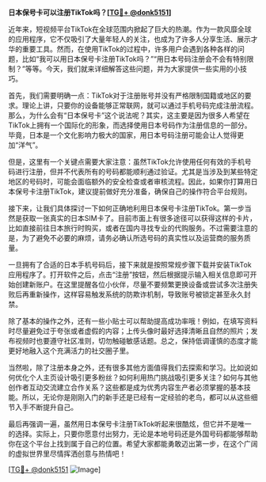 **日本保号卡可以注册TikTok吗？[[TG💪+ @donk5151](https://t.me/s/donk5151)]**

近年来，短视频平台TikTok在全球范围内掀起了巨大的热潮。作为一款风靡全球的应用程序，它不仅吸引了大量年轻人的关注，也成为了许多人分享生活、展示才华的重要工具。然而，在使用TikTok的过程中，许多用户会遇到各种各样的问题，比如“我可以用日本保号卡注册TikTok吗？”“用日本号码注册会不会有特别限制？”等等。今天，我们就来详细解答这些问题，并为大家提供一些实用的小技巧。

首先，我们需要明确一点：TikTok对于注册账号并没有严格限制国籍或地区的要求。理论上讲，只要你的设备能够正常联网，就可以通过手机号码完成注册流程。那么，为什么会有“日本保号卡”这个说法呢？其实，这主要是因为很多人希望在TikTok上拥有一个国际化的形象，而选择使用日本号码作为注册信息的一部分。毕竟，日本是一个文化影响力极大的国家，用日本号码注册可能会让人觉得更加“洋气”。

但是，这里有一个关键点需要大家注意：虽然TikTok允许使用任何有效的手机号码进行注册，但并不代表所有的号码都能顺利通过验证。尤其是当涉及到某些特定地区的号码时，可能会面临额外的安全检查或者审核流程。因此，如果你打算用日本保号卡注册TikTok，建议提前做好充分准备，确保自己的操作符合平台规则。

接下来，让我们具体探讨一下如何正确地利用日本保号卡注册TikTok。第一步当然是获取一张真实的日本SIM卡了。目前市面上有很多途径可以获得这样的卡片，比如直接前往日本旅行时购买，或者在国内寻找专业的代购服务。不过需要注意的是，为了避免不必要的麻烦，请务必确认所选号码的真实性以及运营商的服务质量。

一旦拥有了合适的日本手机号码后，接下来就是按照常规步骤下载并安装TikTok应用程序了。打开软件之后，点击“注册”按钮，然后根据提示输入相关信息即可开始创建新账户。在这里提醒各位小伙伴，尽量不要频繁更换设备或尝试多次注册失败后再重新操作，这样容易触发系统的防欺诈机制，导致账号被锁定甚至永久封禁。

除了基本的操作之外，还有一些小贴士可以帮助提高成功率哦！例如，在填写资料时尽量避免过于夸张或者虚假的内容；上传头像时最好选择清晰且自然的照片；发布视频时也要遵守社区准则，切勿触碰敏感话题。总之，保持低调谨慎的态度才能更好地融入这个充满活力的社交圈子里。

当然啦，除了注册本身之外，还有很多其他方面值得我们去探索和学习。比如说如何优化个人主页设计吸引更多粉丝？如何利用热门挑战吸引更多关注？如何与其他创作者互动交流建立合作关系？这些都是成为优秀内容生产者必须掌握的基本技能。所以，无论你是刚刚入门的新手还是已经有一定经验的老鸟，都可以从这些细节入手不断提升自己。

最后再强调一遍，虽然用日本保号卡注册TikTok听起来很酷炫，但它并不是唯一的选择。实际上，只要你愿意付出努力，无论是本地号码还是外国号码都能够帮助你在这个平台上找到属于自己的位置。希望大家都能勇敢迈出第一步，在这个广阔的虚拟世界里尽情挥洒创意与热情吧！

[[TG💪+ @donk5151](https://t.me/s/donk5151) ![Image](https://i.postimg.cc/rwNCRYN7/Snipaste-2025-04-30-17-27-05.png)]